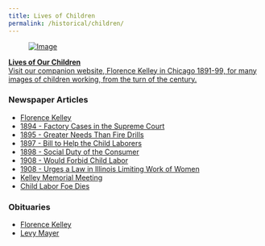 ```yaml
---
title: Lives of Children
permalink: /historical/children/
---
```


<div class="box">
  <a href="http://florencekelley.northwestern.edu/historical/children/" title="Visit companion site: The Life and Times of Florence Kelley">
  <article class="media">
    <div class="media-left">
      <figure class="image">
        <img src="/img/historical/children/child.jpg" alt="Image">
      </figure>
    </div>
    <div class="media-content">
      <div class="content">
        <p>
          <strong>Lives of Our Children</strong>
          <br>
            Visit our companion website, Florence Kelley in Chicago 1891-99, for many images of children working, from the turn of the century.        
        </p>
      </div>
    </div>
  </article>
  </a>
</div>

### Newspaper Articles
  * [Florence Kelley](/historical/children/kelleybio/)
  * [1894 - Factory Cases in the Supreme Court](/historical/children/factory/)
  * [1895 - Greater Needs Than Fire Drills](/historical/children/sweatshops/)
  * [1897 - Bill to Help the Child Laborers](/historical/children/childlaw/)
  * [1898 - Social Duty of the Consumer](/historical/children/wage/)
  * [1908 - Would Forbid Child Labor](/historical/children/childlabor/)
  * [1908 - Urges a Law in Illinois Limiting Work of Women](/historical/children/womenlaw/)
  * [Kelley Memorial Meeting](/historical/children/memorial/)
  * [Child Labor Foe Dies](/historical/children/foedies/)
 

### Obituaries
  * [Florence Kelley](/historical/children/kelleyobit/)
  * [Levy Mayer](/historical/children/mayerobit/)
 